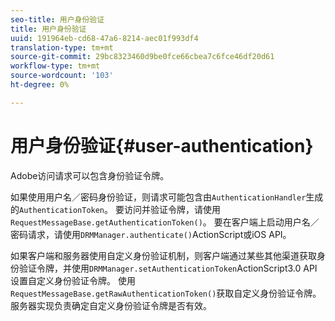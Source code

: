 ```yaml
---
seo-title: 用户身份验证
title: 用户身份验证
uuid: 191964eb-cd68-47a6-8214-aec01f993df4
translation-type: tm+mt
source-git-commit: 29bc8323460d9be0fce66cbea7c6fce46df20d61
workflow-type: tm+mt
source-wordcount: '103'
ht-degree: 0%

---
```



# 用户身份验证{#user-authentication}

Adobe访问请求可以包含身份验证令牌。

如果使用用户名／密码身份验证，则请求可能包含由`AuthenticationHandler`生成的`AuthenticationToken`。 要访问并验证令牌，请使用`RequestMessageBase.getAuthenticationToken()`。 要在客户端上启动用户名／密码请求，请使用`DRMManager.authenticate()`ActionScript或iOS API。

如果客户端和服务器使用自定义身份验证机制，则客户端通过某些其他渠道获取身份验证令牌，并使用`DRMManager.setAuthenticationToken`ActionScript3.0 API设置自定义身份验证令牌。 使用`RequestMessageBase.getRawAuthenticationToken()`获取自定义身份验证令牌。 服务器实现负责确定自定义身份验证令牌是否有效。
